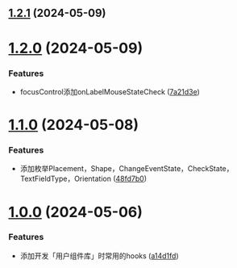 ## [1.2.1](https://github.com/liuxian496/litten-hooks/compare/v1.2.0...v1.2.1) (2024-05-09)



# [1.2.0](https://github.com/liuxian496/litten-hooks/compare/v1.1.0...v1.2.0) (2024-05-09)


### Features

* focusControl添加onLabelMouseStateCheck ([7a21d3e](https://github.com/liuxian496/litten-hooks/commit/7a21d3eb125d2a95ef7973433298f1558bb74939))



# [1.1.0](https://github.com/liuxian496/litten-hooks/compare/v1.0.0...v1.1.0) (2024-05-08)


### Features

* 添加枚举Placement，Shape，ChangeEventState，CheckState，TextFieldType，Orientation ([48fd7b0](https://github.com/liuxian496/litten-hooks/commit/48fd7b0420bcbbdea5ce026d8be4f2319d2af147))



# [1.0.0](https://github.com/liuxian496/litten-hooks/compare/a14d1fd0e0ef3e4c0a90ee2f4989c06f4cdc69e6...v1.0.0) (2024-05-06)


### Features

* 添加开发「用户组件库」时常用的hooks ([a14d1fd](https://github.com/liuxian496/litten-hooks/commit/a14d1fd0e0ef3e4c0a90ee2f4989c06f4cdc69e6))



